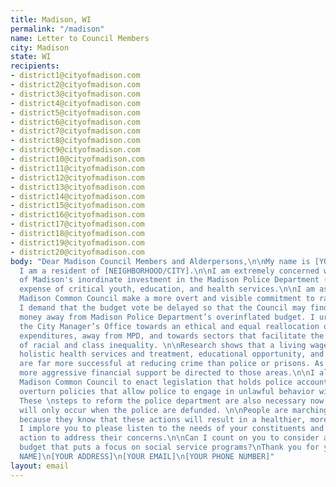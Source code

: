 ```yaml
---
title: Madison, WI
permalink: "/madison"
name: Letter to Council Members
city: Madison
state: WI
recipients:
- district1@cityofmadison.com
- district2@cityofmadison.com
- district3@cityofmadison.com
- district4@cityofmadison.com
- district5@cityofmadison.com
- district6@cityofmadison.com
- district7@cityofmadison.com
- district8@cityofmadison.com
- district9@cityofmadison.com
- district10@cityofmadison.com
- district11@cityofmadison.com
- district12@cityofmadison.com
- district13@cityofmadison.com
- district14@cityofmadison.com
- district15@cityofmadison.com
- district16@cityofmadison.com
- district17@cityofmadison.com
- district18@cityofmadison.com
- district19@cityofmadison.com
- district20@cityofmadison.com
body: "Dear Madison Council Members and Alderpersons,\n\nMy name is [YOUR NAME] and
  I am a resident of [NEIGHBORHOOD/CITY].\n\nI am extremely concerned with the City
  of Madison's inordinate investment in the Madison Police Department (MPD) at the
  expense of critical youth, education, and health services.\n\nI am asking that the
  Madison Common Council make a more overt and visible commitment to racial justice.
  I demand that the budget vote be delayed so that the Council may find ways to redirect
  money away from Madison Police Department’s overinflated budget. I urge you to pressure
  the City Manager’s Office towards an ethical and equal reallocation of the city’s
  expenditures, away from MPD, and towards sectors that facilitate the dismantling
  of racial and class inequality. \n\nResearch shows that a living wage, access to
  holistic health services and treatment, educational opportunity, and stable housing
  are far more successful at reducing crime than police or prisons. As such, I demand
  more aggressive financial support be directed to those areas.\n\nI also urge the
  Madison Common Council to enact legislation that holds police accountable and to
  overturn policies that allow police to engage in unlawful behavior with impunity.
  These \nsteps to reform the police department are also necessary now but true justice
  will only occur when the police are defunded. \n\nPeople are marching in the streets
  because they know that these actions will result in a healthier, more just society.
  I implore you to please listen to the needs of your constituents and take immediate
  action to address their concerns.\n\nCan I count on you to consider an alternative
  budget that puts a focus on social service programs?\nThank you for your time,\n[YOUR
  NAME]\n[YOUR ADDRESS]\n[YOUR EMAIL]\n[YOUR PHONE NUMBER]"
layout: email
---
```



